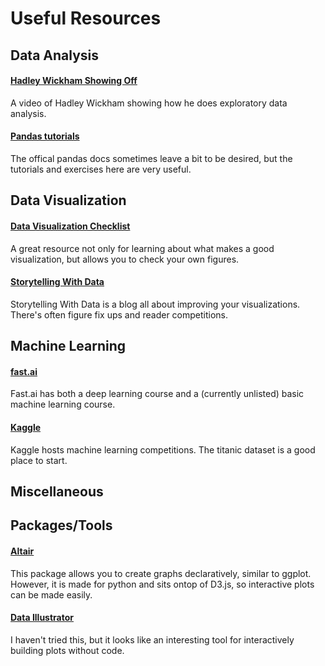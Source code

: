 # Useful Resources

## Data Analysis

#### [Hadley Wickham Showing Off](https://www.youtube.com/watch?v=go5Au01Jrvs)
A video of Hadley Wickham showing how he does exploratory data analysis.

#### [Pandas tutorials](https://pandas.pydata.org/pandas-docs/stable/tutorials.html)
The offical pandas docs sometimes leave a bit to be desired, but the tutorials and exercises here are very useful.

## Data Visualization

#### [Data Visualization Checklist](https://datavizchecklist.stephanieevergreen.com/)
A great resource not only for learning about what makes a good visualization, but allows you to check your own figures.

#### [Storytelling With Data](storytellingwithdata.com)
Storytelling With Data is a blog all about improving your visualizations. There's often figure fix ups and reader competitions.

## Machine Learning

#### [fast.ai](fast.ai)
Fast.ai has both a deep learning course and a (currently unlisted) basic machine learning course.

#### [Kaggle](kaggle.com)
Kaggle hosts machine learning competitions. The titanic dataset is a good place to start.

## Miscellaneous 

## Packages/Tools

#### [Altair](altair-viz.github.io)
This package allows you to create graphs declaratively, similar to ggplot. However, it is made for python and sits ontop of D3.js, so interactive plots can be made easily. 

#### [Data Illustrator](http://www.data-illustrator.com/)
I haven't tried this, but it looks like an interesting tool for interactively building plots without code. 
